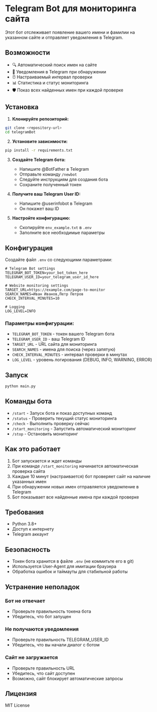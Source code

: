 # Telegram Bot для мониторинга сайта

Этот бот отслеживает появление вашего имени и фамилии на указанном сайте и отправляет уведомления в Telegram.

## Возможности

- 🔍 Автоматический поиск имен на сайте
- 📱 Уведомления в Telegram при обнаружении
- ⏰ Настраиваемый интервал проверки
- 📊 Статистика и статус мониторинга
- 🛡️ Показ всех найденных имен при каждой проверке

## Установка

1. **Клонируйте репозиторий:**
```bash
git clone <repository-url>
cd telegramBot
```

2. **Установите зависимости:**
```bash
pip install -r requirements.txt
```

3. **Создайте Telegram бота:**
   - Напишите @BotFather в Telegram
   - Отправьте команду `/newbot`
   - Следуйте инструкциям для создания бота
   - Сохраните полученный токен

4. **Получите ваш Telegram User ID:**
   - Напишите @userinfobot в Telegram
   - Он покажет ваш ID

5. **Настройте конфигурацию:**
   - Скопируйте `env_example.txt` в `.env`
   - Заполните все необходимые параметры

## Конфигурация

Создайте файл `.env` со следующими параметрами:

```env
# Telegram Bot settings
TELEGRAM_BOT_TOKEN=your_bot_token_here
TELEGRAM_USER_ID=your_telegram_user_id_here

# Website monitoring settings
TARGET_URL=https://example.com/page-to-monitor
SEARCH_NAMES=Иван Иванов,Петр Петров
CHECK_INTERVAL_MINUTES=10

# Logging
LOG_LEVEL=INFO
```

### Параметры конфигурации:

- `TELEGRAM_BOT_TOKEN` - токен вашего Telegram бота
- `TELEGRAM_USER_ID` - ваш Telegram ID
- `TARGET_URL` - URL сайта для мониторинга
- `SEARCH_NAMES` - имена для поиска (через запятую)
- `CHECK_INTERVAL_MINUTES` - интервал проверки в минутах
- `LOG_LEVEL` - уровень логирования (DEBUG, INFO, WARNING, ERROR)

## Запуск

```bash
python main.py
```

## Команды бота

- `/start` - Запуск бота и показ доступных команд
- `/status` - Проверить текущий статус мониторинга
- `/check` - Выполнить проверку сейчас
- `/start_monitoring` - Запустить автоматический мониторинг
- `/stop` - Остановить мониторинг

## Как это работает

1. Бот запускается и ждет команды
2. При команде `/start_monitoring` начинается автоматическая проверка сайта
3. Каждые 10 минут (настраивается) бот проверяет сайт на наличие указанных имен
4. При обнаружении новых имен отправляется уведомление в Telegram
5. Бот показывает все найденные имена при каждой проверке

## Требования

- Python 3.8+
- Доступ к интернету
- Telegram аккаунт

## Безопасность

- Токен бота хранится в файле `.env` (не коммитьте его в git)
- Используется User-Agent для имитации браузера
- Обработка ошибок и таймауты для стабильной работы

## Устранение неполадок

### Бот не отвечает
- Проверьте правильность токена бота
- Убедитесь, что бот запущен

### Не получаются уведомления
- Проверьте правильность TELEGRAM_USER_ID
- Убедитесь, что вы начали диалог с ботом

### Сайт не загружается
- Проверьте правильность URL
- Убедитесь, что сайт доступен
- Возможно, сайт блокирует автоматические запросы

## Лицензия

MIT License 